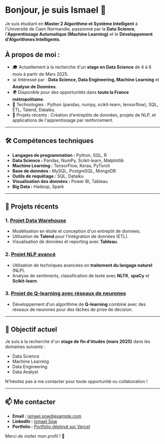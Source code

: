 # Bonjour, je suis Ismael 👋

Je suis étudiant en **Master 2 Algorithme et Système Intelligent** à l'Université de Caen Normandie, passionné par la **Data Science**, l'**Apprentissage Automatique (Machine Learning)** et le **Développement d'Algorithmes Intelligents**.

## À propos de moi :

- 🎓 Actuellement à la recherche d'un **stage en Data Science** de 4 à 6 mois à partir de Mars 2025.
- 📊 Intéressé par : **Data Science, Data Engineering, Machine Learning** et **Analyse de Données**.
- 🌍 Disponible pour des opportunités dans **toute la France métropolitaine**.
- 🔧 Technologies : Python (pandas, numpy, scikit-learn, tensorflow), SQL, ETL, Talend, Dataiku.
- 🎯 Projets récents : Création d'entrepôts de données, projets de NLP, et applications de l'apprentissage par renforcement.

---

## 🛠️ Compétences techniques

- **Langages de programmation :** Python, SQL, R
- **Data Science :** Pandas, NumPy, Scikit-learn, Matplotlib
- **Machine Learning :** TensorFlow, Keras, PyTorch
- **Base de données :** MySQL, PostgreSQL, MongoDB
- **Outils de requêtage :** SQL, Dataiku
- **Visualisation des données :** Power BI, Tableau
- **Big Data :** Hadoop, Spark

---

## 📂 Projets récents

### 1. **[Projet Data Warehouse](https://github.com/lzma-shaw/data-warehouse-project)**
   - Modélisation en étoile et conception d'un entrepôt de données.
   - Utilisation de **Talend** pour l'intégration de données (ETL).
   - Visualisation de données et reporting avec **Tableau**.

### 2. **[Projet NLP avancé](https://github.com/lzma-shaw/nlp-advanced-project)**
   - Utilisation de techniques avancées en **traitement du langage naturel** (NLP).
   - Analyse de sentiments, classification de texte avec **NLTK**, **spaCy** et **Scikit-learn**.

### 3. **[Projet de Q-learning avec réseaux de neurones](https://github.com/lzma-shaw/qlearning-neural-networks)**
   - Développement d'un algorithme de **Q-learning** combiné avec des réseaux de neurones pour des tâches de prise de décision.

---

## 🎯 Objectif actuel

Je suis à la recherche d'un **stage de fin d'études (mars 2025)** dans les domaines suivants :
- Data Science
- Machine Learning
- Data Engineering
- Data Analyst

N'hésitez pas à me contacter pour toute opportunité ou collaboration !

---

## 📫 Me contacter

- **Email :** ismael.sow@example.com
- **LinkedIn :** [Ismael Sow](https://www.linkedin.com/in/ismael-sow)
- **Portfolio :** [Portfolio déployé sur Vercel](https://tonportfolio.vercel.app)

Merci de visiter mon profil ! 🚀
